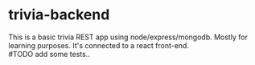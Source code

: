 # trivia-backend
This is a basic trivia REST app using node/express/mongodb. Mostly for learning purposes. It's connected to a react front-end.
<br>
#TODO
add some tests..
